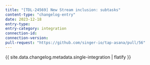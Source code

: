 ```yaml
---
title: "[TDL-24569] New Stream inclusion: subtasks"
content-type: "changelog-entry"
date: 2023-12-18
entry-type: 
entry-category: integration
connection-id: 
connection-version: 
pull-request: "https://github.com/singer-io/tap-asana/pull/56"
---
```

{{ site.data.changelog.metadata.single-integration | flatify }}